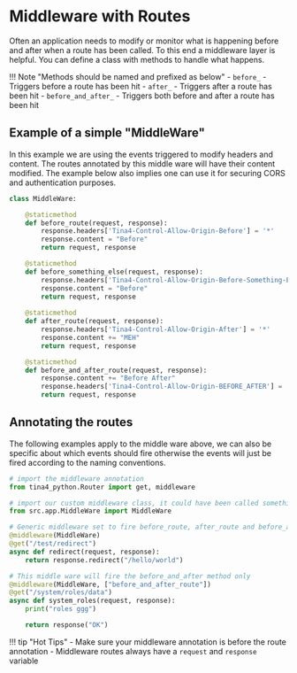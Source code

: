 # Middleware with Routes

Often an application needs to modify or monitor what is happening before and after when a route has been called.  To this end a middleware layer is helpful.
You can define a class with methods to handle what happens. 

!!! Note "Methods should be named and prefixed as below"
    - `before_` - Triggers before a route has been hit
    - `after_` - Triggers after a route has been hit
    - `before_and_after_` - Triggers both before and after a route has been hit

## Example of a simple "MiddleWare"

In this example we are using the events triggered to modify headers and content. The routes annotated by this middle ware will have their content 
modified.  The example below also implies one can use it for securing CORS and authentication purposes.

```python title="src/app/MiddleWare.py"
class MiddleWare:

    @staticmethod
    def before_route(request, response):
        response.headers['Tina4-Control-Allow-Origin-Before'] = '*'
        response.content = "Before"
        return request, response

    @staticmethod
    def before_something_else(request, response):
        response.headers['Tina4-Control-Allow-Origin-Before-Something-Else'] = '*'
        response.content = "Before"
        return request, response
    
    @staticmethod
    def after_route(request, response):
        response.headers['Tina4-Control-Allow-Origin-After'] = '*'
        response.content += "MEH"
        return request, response

    @staticmethod
    def before_and_after_route(request, response):
        response.content += "Before After"
        response.headers['Tina4-Control-Allow-Origin-BEFORE_AFTER'] = '*'
        return request, response
```

## Annotating the routes

The following examples apply to the middle ware above, we can also be specific about which events should fire otherwise the events will just be fired
according to the naming conventions.

```python
# import the middleware annotation 
from tina4_python.Router import get, middleware

# import our custom middleware class, it could have been called something else as well
from src.app.MiddleWare import MiddleWare

# Generic middleware set to fire before_route, after_route and before_and_after
@middleware(MiddleWare)
@get("/test/redirect")
async def redirect(request, response):
    return response.redirect("/hello/world")

# This middle ware will fire the before_and_after method only
@middleware(MiddleWare, ["before_and_after_route"])
@get("/system/roles/data")
async def system_roles(request, response):
    print("roles ggg")

    return response("OK")
```

!!! tip "Hot Tips"
    - Make sure your middleware annotation is before the route annotation
    - Middleware routes always have a `request` and `response` variable
